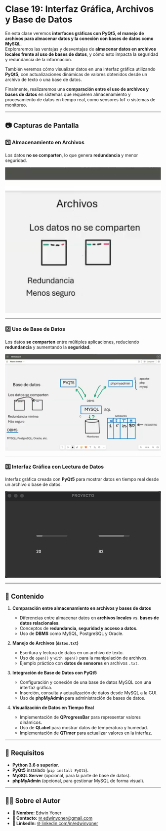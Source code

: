 # Clase 19: Interfaz Gráfica, Archivos y Base de Datos

En esta clase veremos **interfaces gráficas con PyQt5, el manejo de archivos para almacenar datos y la conexión con bases de datos como MySQL**.  
Exploraremos las ventajas y desventajas de **almacenar datos en archivos locales frente al uso de bases de datos**, y cómo esto impacta la seguridad y redundancia de la información.  

También veremos cómo visualizar datos en una interfaz gráfica utilizando **PyQt5**, con actualizaciones dinámicas de valores obtenidos desde un archivo de texto o una base de datos.  

Finalmente, realizaremos una **comparación entre el uso de archivos y bases de datos** en sistemas que requieren almacenamiento y procesamiento de datos en tiempo real, como sensores IoT o sistemas de monitoreo.

---

## 📷 Capturas de Pantalla

### **1️⃣ Almacenamiento en Archivos**
Los datos **no se comparten**, lo que genera **redundancia** y menor seguridad.

![Archivos - Redundancia y seguridad](images/19.0.png)

---

### **2️⃣ Uso de Base de Datos**
Los datos **se comparten** entre múltiples aplicaciones, reduciendo **redundancia** y aumentando la **seguridad**.

![Base de Datos - Menos redundancia y más seguridad](images/19.1.png)

---

### **3️⃣ Interfaz Gráfica con Lectura de Datos**
Interfaz gráfica creada con **PyQt5** para mostrar datos en tiempo real desde un archivo o base de datos.

![Interfaz Gráfica con PyQt5](images/19.2.png)

---

## 📌 Contenido

1. **Comparación entre almacenamiento en archivos y bases de datos**  
   - Diferencias entre almacenar datos en **archivos locales** vs. **bases de datos relacionales**.
   - Conceptos de **redundancia, seguridad y acceso a datos**.
   - Uso de **DBMS** como MySQL, PostgreSQL y Oracle.

2. **Manejo de Archivos (`datos.txt`)**  
   - Escritura y lectura de datos en un archivo de texto.
   - Uso de `open()` y `with open()` para la manipulación de archivos.
   - Ejemplo práctico con **datos de sensores** en archivos `.txt`.

3. **Integración de Base de Datos con PyQt5**  
   - Configuración y conexión de una base de datos MySQL con una interfaz gráfica.
   - Inserción, consulta y actualización de datos desde MySQL a la GUI.
   - Uso de **phpMyAdmin** para administración de bases de datos.

4. **Visualización de Datos en Tiempo Real**  
   - Implementación de **QProgressBar** para representar valores dinámicos.
   - Uso de **QLabel** para mostrar datos de temperatura y humedad.
   - Implementación de **QTimer** para actualizar valores en la interfaz.

---

## 🔧 Requisitos

- **Python 3.6 o superior**.
- **PyQt5** instalado (`pip install PyQt5`).
- **MySQL Server** (opcional, para la parte de base de datos).
- **phpMyAdmin** (opcional, para gestionar MySQL de forma visual).

---

## 👨‍💻 Sobre el Autor

- **👤 Nombre:** Edwin Yoner
- **📧 Contacto:** [✉ edwinyoner@gmail.com](mailto:edwinyoner@gmail.com)
- **🔗 LinkedIn:** [🌐 linkedin.com/in/edwinyoner](https://www.linkedin.com/in/edwinyoner)